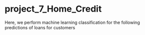 # project_7_Home_Credit
Here, we perform machine learning classification for the following predictions of loans for customers

